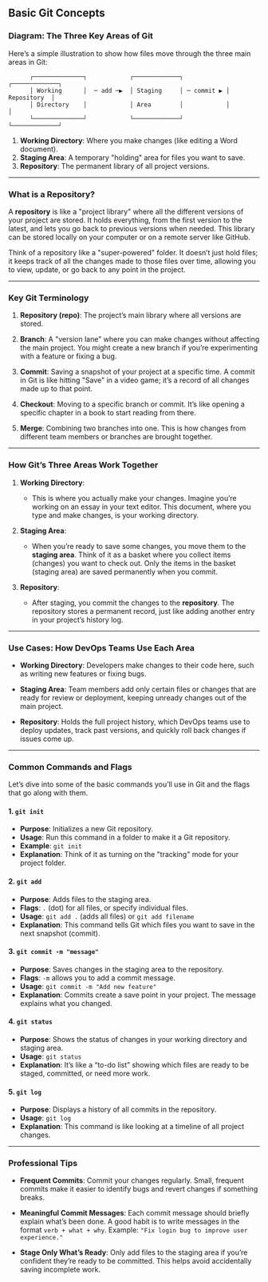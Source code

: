 ## **Basic Git Concepts**

### **Diagram: The Three Key Areas of Git**

Here’s a simple illustration to show how files move through the three main areas in Git:

```
      ┌──────────────┐            ┌─────────────┐            ┌─────────────┐
      │ Working      │  ─ add ─▶  │ Staging     │ ─ commit ▶ │ Repository  │
      │ Directory    │            │ Area        │            │             │
      └──────────────┘            └─────────────┘            └─────────────┘
```

1. **Working Directory**: Where you make changes (like editing a Word document).
2. **Staging Area**: A temporary "holding" area for files you want to save.
3. **Repository**: The permanent library of all project versions.

---

### **What is a Repository?**

A **repository** is like a "project library" where all the different versions of your project are stored. It holds everything, from the first version to the latest, and lets you go back to previous versions when needed. This library can be stored locally on your computer or on a remote server like GitHub.

Think of a repository like a "super-powered" folder. It doesn’t just hold files; it keeps track of all the changes made to those files over time, allowing you to view, update, or go back to any point in the project.

---

### **Key Git Terminology**

1. **Repository (repo)**: The project’s main library where all versions are stored.
   
2. **Branch**: A "version lane" where you can make changes without affecting the main project. You might create a new branch if you’re experimenting with a feature or fixing a bug.

3. **Commit**: Saving a snapshot of your project at a specific time. A commit in Git is like hitting "Save" in a video game; it’s a record of all changes made up to that point.

4. **Checkout**: Moving to a specific branch or commit. It’s like opening a specific chapter in a book to start reading from there.

5. **Merge**: Combining two branches into one. This is how changes from different team members or branches are brought together.

---

### **How Git’s Three Areas Work Together**

1. **Working Directory**:
   - This is where you actually make your changes. Imagine you’re working on an essay in your text editor. This document, where you type and make changes, is your working directory.

2. **Staging Area**:
   - When you’re ready to save some changes, you move them to the **staging area**. Think of it as a basket where you collect items (changes) you want to check out. Only the items in the basket (staging area) are saved permanently when you commit.

3. **Repository**:
   - After staging, you commit the changes to the **repository**. The repository stores a permanent record, just like adding another entry in your project’s history log.

---

### **Use Cases: How DevOps Teams Use Each Area**

- **Working Directory**: Developers make changes to their code here, such as writing new features or fixing bugs.
  
- **Staging Area**: Team members add only certain files or changes that are ready for review or deployment, keeping unready changes out of the main project.

- **Repository**: Holds the full project history, which DevOps teams use to deploy updates, track past versions, and quickly roll back changes if issues come up.

---

### **Common Commands and Flags**

Let’s dive into some of the basic commands you’ll use in Git and the flags that go along with them.

#### 1. **`git init`**
   - **Purpose**: Initializes a new Git repository.
   - **Usage**: Run this command in a folder to make it a Git repository.
   - **Example**: `git init`
   - **Explanation**: Think of it as turning on the "tracking" mode for your project folder.

#### 2. **`git add`**
   - **Purpose**: Adds files to the staging area.
   - **Flags**: `.` (dot) for all files, or specify individual files.
   - **Usage**: `git add .` (adds all files) or `git add filename`
   - **Explanation**: This command tells Git which files you want to save in the next snapshot (commit).

#### 3. **`git commit -m "message"`**
   - **Purpose**: Saves changes in the staging area to the repository.
   - **Flags**: `-m` allows you to add a commit message.
   - **Usage**: `git commit -m "Add new feature"`
   - **Explanation**: Commits create a save point in your project. The message explains what you changed.

#### 4. **`git status`**
   - **Purpose**: Shows the status of changes in your working directory and staging area.
   - **Usage**: `git status`
   - **Explanation**: It’s like a “to-do list” showing which files are ready to be staged, committed, or need more work.

#### 5. **`git log`**
   - **Purpose**: Displays a history of all commits in the repository.
   - **Usage**: `git log`
   - **Explanation**: This command is like looking at a timeline of all project changes.

---

### **Professional Tips**

- **Frequent Commits**: Commit your changes regularly. Small, frequent commits make it easier to identify bugs and revert changes if something breaks.

- **Meaningful Commit Messages**: Each commit message should briefly explain what’s been done. A good habit is to write messages in the format `verb + what + why`. Example: `"Fix login bug to improve user experience."`

- **Stage Only What’s Ready**: Only add files to the staging area if you’re confident they’re ready to be committed. This helps avoid accidentally saving incomplete work.

